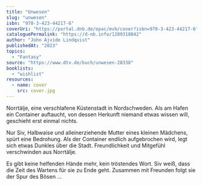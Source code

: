 ```yaml
---
title: "Unwesen"
slug: "unwesen"
isbn: "978-3-423-44217-6"
coverUri: "https://portal.dnb.de/opac/mvb/cover?isbn=978-3-423-44217-6"
cataloguePermalink: "https://d-nb.info/1289318042"
author: "John Ajvide Lindqvist"
publishedAt: "2023"
topics:
  - "Fantasy"
source: "https://www.dtv.de/buch/unwesen-28338"
booklists:
  - "wishlist"
resources:
  - name: cover
    src: cover.jpg
---
```

Norrtälje, eine verschlafene Küstenstadt in Nordschweden. Als am Hafen ein 
Container auftaucht, von dessen Herkunft niemand etwas wissen will, geschieht 
erst einmal nichts.

Nur Siv, Halbwaise und alleinerziehende Mutter eines kleinen Mädchens, spürt 
eine Bedrohung. Als der Container endlich aufgebrochen wird, legt sich etwas
Dunkles über die Stadt. Freundlichkeit und Mitgefühl verschwinden aus Norrtälje.

Es gibt keine helfenden Hände mehr, kein tröstendes Wort. Siv weiß, dass die 
Zeit des Wartens für sie zu Ende geht. Zusammen mit Freunden folgt sie der Spur 
des Bösen ...